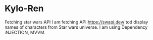 # Kylo-Ren
Fetching star wars API
I am fetching API https://swapi.dev/ tod display names of characters from Star wars universe. I am using Dependency iNJECTION, MVVM.
